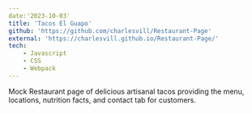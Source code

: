 ```yaml
---
date:'2023-10-03'
title: 'Tacos El Guapo'
github: 'https://github.com/charlesvill/Restaurant-Page'
external: 'https://charlesvill.github.io/Restaurant-Page/'
tech: 
    - Javascript
    - CSS 
    - Webpack
---
```


Mock Restaurant page of delicious artisanal tacos providing the menu, locations, nutrition facts, and contact tab for customers.


